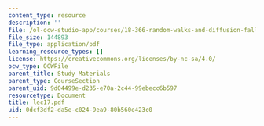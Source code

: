 ```yaml
---
content_type: resource
description: ''
file: /ol-ocw-studio-app/courses/18-366-random-walks-and-diffusion-fall-2006/0dcf3df2da5ec0249ea980b560e423c0_lec17.pdf
file_size: 144893
file_type: application/pdf
learning_resource_types: []
license: https://creativecommons.org/licenses/by-nc-sa/4.0/
ocw_type: OCWFile
parent_title: Study Materials
parent_type: CourseSection
parent_uid: 9d04499e-d235-e70a-2c44-99ebecc6b597
resourcetype: Document
title: lec17.pdf
uid: 0dcf3df2-da5e-c024-9ea9-80b560e423c0
---
```

